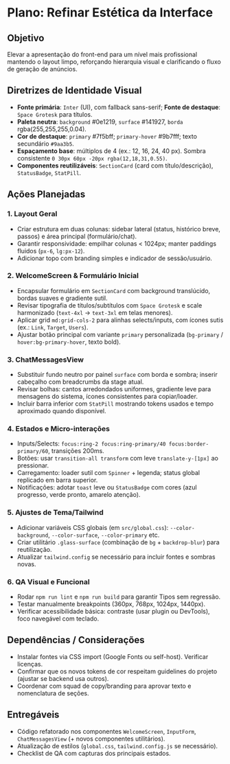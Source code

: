 # Plano: Refinar Estética da Interface

## Objetivo
Elevar a apresentação do front-end para um nível mais profissional mantendo o layout limpo, reforçando hierarquia visual e clarificando o fluxo de geração de anúncios.

## Diretrizes de Identidade Visual
- **Fonte primária**: `Inter` (UI), com fallback sans-serif; **Fonte de destaque**: `Space Grotesk` para títulos.
- **Paleta neutra**: `background` #0e1219, `surface` #141927, `borda` rgba(255,255,255,0.04).
- **Cor de destaque**: `primary` #7f5bff; `primary-hover` #9b7fff; texto secundário `#9aa3b5`.
- **Espaçamento base**: múltiplos de 4 (ex.: 12, 16, 24, 40 px). Sombra consistente `0 30px 60px -20px rgba(12,18,31,0.55)`.
- **Componentes reutilizáveis**: `SectionCard` (card com título/descrição), `StatusBadge`, `StatPill`.

## Ações Planejadas

### 1. Layout Geral
- Criar estrutura em duas colunas: sidebar lateral (status, histórico breve, passos) e área principal (formulário/chat).
- Garantir responsividade: empilhar colunas < 1024px; manter paddings fluidos (`px-6`, `lg:px-12`).
- Adicionar topo com branding simples e indicador de sessão/usuário.

### 2. WelcomeScreen & Formulário Inicial
- Encapsular formulário em `SectionCard` com background translúcido, bordas suaves e gradiente sutil.
- Revisar tipografia de títulos/subtítulos com `Space Grotesk` e scale harmonizado (`text-4xl` → `text-3xl` em telas menores).
- Aplicar grid `md:grid-cols-2` para alinhas selects/inputs, com ícones sutis (ex.: `Link`, `Target`, `Users`).
- Ajustar botão principal com variante `primary` personalizada (`bg-primary` / `hover:bg-primary-hover`, texto bold).

### 3. ChatMessagesView
- Substituir fundo neutro por painel `surface` com borda e sombra; inserir cabeçalho com breadcrumbs da stage atual.
- Revisar bolhas: cantos arredondados uniformes, gradiente leve para mensagens do sistema, ícones consistentes para copiar/loader.
- Incluir barra inferior com `StatPill` mostrando tokens usados e tempo aproximado quando disponível.

### 4. Estados e Micro-interações
- Inputs/Selects: `focus:ring-2 focus:ring-primary/40 focus:border-primary/60`, transições 200ms.
- Botões: usar `transition-all transform` com leve `translate-y-[1px]` ao pressionar.
- Carregamento: loader sutil com `Spinner` + legenda; status global replicado em barra superior.
- Notificações: adotar `toast` leve ou `StatusBadge` com cores (azul progresso, verde pronto, amarelo atenção).

### 5. Ajustes de Tema/Tailwind
- Adicionar variáveis CSS globais (em `src/global.css`): `--color-background`, `--color-surface`, `--color-primary` etc.
- Criar utilitário `.glass-surface` (combinação de `bg` + `backdrop-blur`) para reutilização.
- Atualizar `tailwind.config` se necessário para incluir fontes e sombras novas.

### 6. QA Visual e Funcional
- Rodar `npm run lint` e `npm run build` para garantir Tipos sem regressão.
- Testar manualmente breakpoints (360px, 768px, 1024px, 1440px).
- Verificar acessibilidade básica: contraste (usar plugin ou DevTools), foco navegável com teclado.

## Dependências / Considerações
- Instalar fontes via CSS import (Google Fonts ou self-host). Verificar licenças.
- Confirmar que os novos tokens de cor respeitam guidelines do projeto (ajustar se backend usa outros).
- Coordenar com squad de copy/branding para aprovar texto e nomenclatura de seções.

## Entregáveis
- Código refatorado nos componentes `WelcomeScreen`, `InputForm`, `ChatMessagesView` (+ novos componentes utilitários).
- Atualização de estilos (`global.css`, `tailwind.config.js` se necessário).
- Checklist de QA com capturas dos principais estados.

